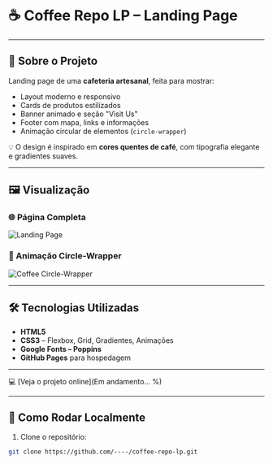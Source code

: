 # ☕ Coffee Repo LP – Landing Page

---

## 🌟 Sobre o Projeto

Landing page de uma **cafeteria artesanal**, feita para mostrar:  

- Layout moderno e responsivo  
- Cards de produtos estilizados  
- Banner animado e seção "Visit Us"  
- Footer com mapa, links e informações  
- Animação circular de elementos (`circle-wrapper`)  

💡 O design é inspirado em **cores quentes de café**, com tipografia elegante e gradientes suaves.

---

## 🖼️ Visualização

### 🌐 Página Completa
![Landing Page](assets/img/screenshots/all-page-coffee.png)

### 🎥 Animação Circle-Wrapper
![Coffee Circle-Wrapper](assets/gifs/circle-wrapper.gif)

---

## 🛠️ Tecnologias Utilizadas

- **HTML5**  
- **CSS3** – Flexbox, Grid, Gradientes, Animações  
- **Google Fonts – Poppins**  
- **GitHub Pages** para hospedagem  

---

💻 [Veja o projeto online](Em andamento... %)

---

## 🚀 Como Rodar Localmente

1. Clone o repositório:

```bash
git clone https://github.com/----/coffee-repo-lp.git


